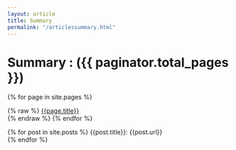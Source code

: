 ```yaml
---
layout: article
title: Summary
permalink: "/articlessummary.html"
---
```


# Summary : ({{ paginator.total_pages }})
{% for page in site.pages %}
<!-- link -->
{% raw %}
<a href="{{page.url}}">{{page.title}}</a><br/>
{% endraw %}
{% endfor %}

{% for post in site.posts %}
{{post.title}}: {{post.url}}	
{% endfor %}
